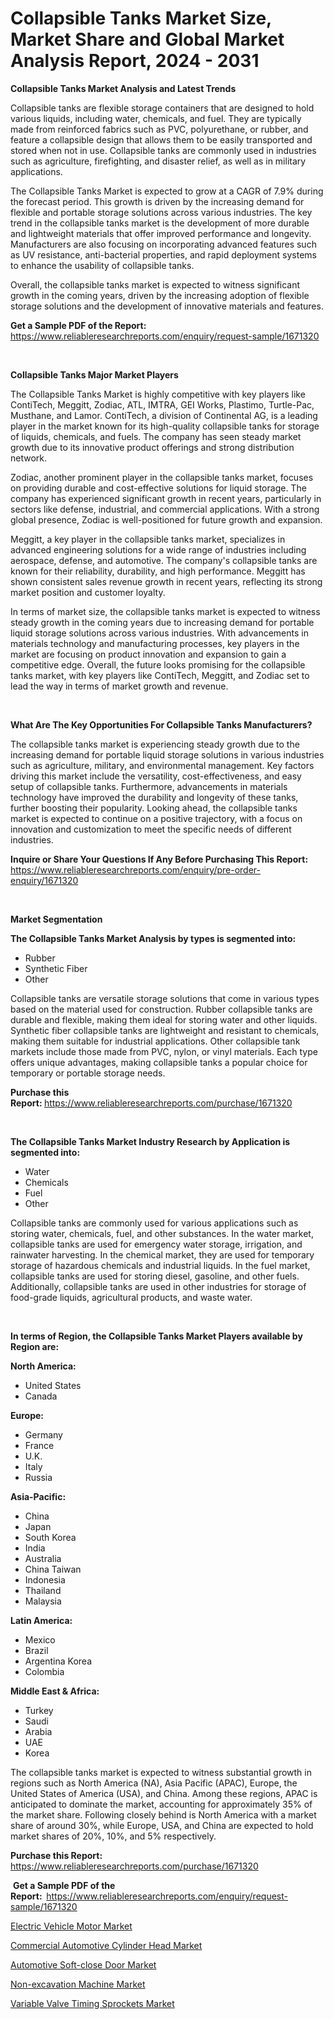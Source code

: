 <p><h1>Collapsible Tanks Market Size, Market Share and Global Market Analysis Report, 2024 - 2031</h1></p><p><strong>Collapsible Tanks Market Analysis and Latest Trends</strong></p>
<p><p>Collapsible tanks are flexible storage containers that are designed to hold various liquids, including water, chemicals, and fuel. They are typically made from reinforced fabrics such as PVC, polyurethane, or rubber, and feature a collapsible design that allows them to be easily transported and stored when not in use. Collapsible tanks are commonly used in industries such as agriculture, firefighting, and disaster relief, as well as in military applications.</p><p>The Collapsible Tanks Market is expected to grow at a CAGR of 7.9% during the forecast period. This growth is driven by the increasing demand for flexible and portable storage solutions across various industries. The key trend in the collapsible tanks market is the development of more durable and lightweight materials that offer improved performance and longevity. Manufacturers are also focusing on incorporating advanced features such as UV resistance, anti-bacterial properties, and rapid deployment systems to enhance the usability of collapsible tanks.</p><p>Overall, the collapsible tanks market is expected to witness significant growth in the coming years, driven by the increasing adoption of flexible storage solutions and the development of innovative materials and features.</p></p>
<p><strong>Get a Sample PDF of the Report:&nbsp;</strong> <a href="https://www.reliableresearchreports.com/enquiry/request-sample/1671320">https://www.reliableresearchreports.com/enquiry/request-sample/1671320</a></p>
<p>&nbsp;</p>
<p><strong>Collapsible Tanks Major Market Players</strong></p>
<p><p>The Collapsible Tanks Market is highly competitive with key players like ContiTech, Meggitt, Zodiac, ATL, IMTRA, GEI Works, Plastimo, Turtle-Pac, Musthane, and Lamor. ContiTech, a division of Continental AG, is a leading player in the market known for its high-quality collapsible tanks for storage of liquids, chemicals, and fuels. The company has seen steady market growth due to its innovative product offerings and strong distribution network.</p><p>Zodiac, another prominent player in the collapsible tanks market, focuses on providing durable and cost-effective solutions for liquid storage. The company has experienced significant growth in recent years, particularly in sectors like defense, industrial, and commercial applications. With a strong global presence, Zodiac is well-positioned for future growth and expansion.</p><p>Meggitt, a key player in the collapsible tanks market, specializes in advanced engineering solutions for a wide range of industries including aerospace, defense, and automotive. The company's collapsible tanks are known for their reliability, durability, and high performance. Meggitt has shown consistent sales revenue growth in recent years, reflecting its strong market position and customer loyalty.</p><p>In terms of market size, the collapsible tanks market is expected to witness steady growth in the coming years due to increasing demand for portable liquid storage solutions across various industries. With advancements in materials technology and manufacturing processes, key players in the market are focusing on product innovation and expansion to gain a competitive edge. Overall, the future looks promising for the collapsible tanks market, with key players like ContiTech, Meggitt, and Zodiac set to lead the way in terms of market growth and revenue.</p></p>
<p>&nbsp;</p>
<p><strong>What Are The Key Opportunities For Collapsible Tanks Manufacturers?</strong></p>
<p><p>The collapsible tanks market is experiencing steady growth due to the increasing demand for portable liquid storage solutions in various industries such as agriculture, military, and environmental management. Key factors driving this market include the versatility, cost-effectiveness, and easy setup of collapsible tanks. Furthermore, advancements in materials technology have improved the durability and longevity of these tanks, further boosting their popularity. Looking ahead, the collapsible tanks market is expected to continue on a positive trajectory, with a focus on innovation and customization to meet the specific needs of different industries.</p></p>
<p><strong>Inquire or Share Your Questions If Any Before Purchasing This Report:</strong> <a href="https://www.reliableresearchreports.com/enquiry/pre-order-enquiry/1671320">https://www.reliableresearchreports.com/enquiry/pre-order-enquiry/1671320</a></p>
<p>&nbsp;</p>
<p><strong>Market Segmentation</strong></p>
<p><strong>The Collapsible Tanks Market Analysis by types is segmented into:</strong></p>
<p><ul><li>Rubber</li><li>Synthetic Fiber</li><li>Other</li></ul></p>
<p><p>Collapsible tanks are versatile storage solutions that come in various types based on the material used for construction. Rubber collapsible tanks are durable and flexible, making them ideal for storing water and other liquids. Synthetic fiber collapsible tanks are lightweight and resistant to chemicals, making them suitable for industrial applications. Other collapsible tank markets include those made from PVC, nylon, or vinyl materials. Each type offers unique advantages, making collapsible tanks a popular choice for temporary or portable storage needs.</p></p>
<p><strong>Purchase this Report:&nbsp;</strong><a href="https://www.reliableresearchreports.com/purchase/1671320">https://www.reliableresearchreports.com/purchase/1671320</a></p>
<p>&nbsp;</p>
<p><strong>The Collapsible Tanks Market Industry Research by Application is segmented into:</strong></p>
<p><ul><li>Water</li><li>Chemicals</li><li>Fuel</li><li>Other</li></ul></p>
<p><p>Collapsible tanks are commonly used for various applications such as storing water, chemicals, fuel, and other substances. In the water market, collapsible tanks are used for emergency water storage, irrigation, and rainwater harvesting. In the chemical market, they are used for temporary storage of hazardous chemicals and industrial liquids. In the fuel market, collapsible tanks are used for storing diesel, gasoline, and other fuels. Additionally, collapsible tanks are used in other industries for storage of food-grade liquids, agricultural products, and waste water.</p></p>
<p>&nbsp;</p>
<p><strong>In terms of Region, the Collapsible Tanks Market Players available by Region are:</strong></p>
<p>
    <p> <strong> North America: </strong>
        <ul>
            <li>United States</li>
            <li>Canada</li>
        </ul>
        </p> 
    <p> <strong> Europe: </strong>
        <ul>
            <li>Germany</li>
            <li>France</li>
            <li>U.K.</li>
            <li>Italy</li>
            <li>Russia</li>
        </ul>
        </p> 
    <p> <strong> Asia-Pacific: </strong>
        <ul>
            <li>China</li>
            <li>Japan</li>
            <li>South Korea</li>
            <li>India</li>
            <li>Australia</li>
            <li>China Taiwan</li>
            <li>Indonesia</li>
            <li>Thailand</li>
            <li>Malaysia</li>
        </ul>
        </p> 
    <p> <strong> Latin America: </strong>
        <ul>
            <li>Mexico</li>
            <li>Brazil</li>
            <li>Argentina Korea</li>
            <li>Colombia</li>
        </ul>
        </p> 
    <p> <strong> Middle East & Africa: </strong>
        <ul>
            <li>Turkey</li>
            <li>Saudi</li>
            <li>Arabia</li>
            <li>UAE</li>
            <li>Korea</li>
        </ul>
    </p>
    </p>
<p><p>The collapsible tanks market is expected to witness substantial growth in regions such as North America (NA), Asia Pacific (APAC), Europe, the United States of America (USA), and China. Among these regions, APAC is anticipated to dominate the market, accounting for approximately 35% of the market share. Following closely behind is North America with a market share of around 30%, while Europe, USA, and China are expected to hold market shares of 20%, 10%, and 5% respectively.</p></p>
<p><strong>Purchase this Report: </strong><a href="https://www.reliableresearchreports.com/purchase/1671320">https://www.reliableresearchreports.com/purchase/1671320</a></p>
<p>&nbsp;<strong>Get a Sample PDF of the Report:&nbsp;&nbsp;</strong><a href="https://www.reliableresearchreports.com/enquiry/request-sample/1671320">https://www.reliableresearchreports.com/enquiry/request-sample/1671320</a></p>
<p><strong></strong></p>
<p><p><a href="https://issuu.com/reportprime-2/docs/electric-vehicle-motor-market-size-2030.pptx">Electric Vehicle Motor Market</a></p><p><a href="https://github.com/prosalinda88/Market-Research-Report-List-3/blob/main/commercial-automotive-cylinder-head-market.md">Commercial Automotive Cylinder Head Market</a></p><p><a href="https://issuu.com/reportprime-2/docs/automotive-soft-close-door-market-size-2030.pptx">Automotive Soft-close Door Market</a></p><p><a href="https://github.com/bobicer/Market-Research-Report-List-2/blob/main/non-excavation-machine-market.md">Non-excavation Machine Market</a></p><p><a href="https://github.com/globismark/Market-Research-Report-List-2/blob/main/variable-valve-timing-sprockets-market.md">Variable Valve Timing Sprockets Market</a></p></p>